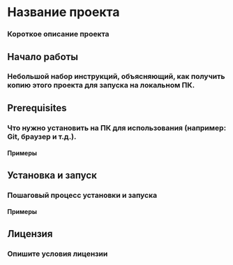 # Название проекта
### Короткое описание проекта

## Начало работы
### Небольшой набор инструкций, объясняющий, как получить копию этого проекта для запуска на локальном ПК.

## Prerequisites
### Что нужно установить на ПК для использования (например: Git, браузер и т.д.).

#### Примеры

## Установка и запуск
### Пошаговый процесс установки и запуска

#### Примеры

## Лицензия
### Опишите условия лицензии
